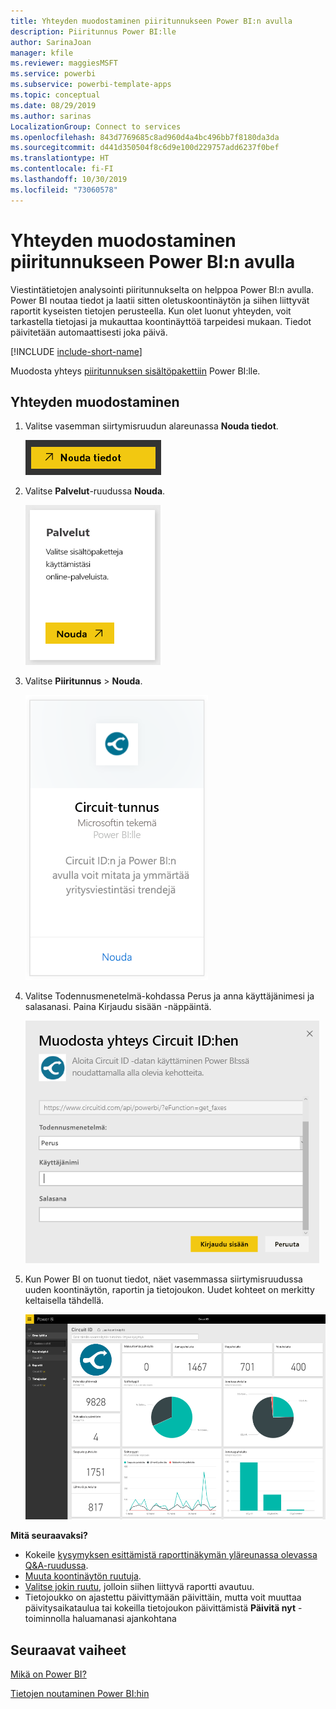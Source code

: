 ```yaml
---
title: Yhteyden muodostaminen piiritunnukseen Power BI:n avulla
description: Piiritunnus Power BI:lle
author: SarinaJoan
manager: kfile
ms.reviewer: maggiesMSFT
ms.service: powerbi
ms.subservice: powerbi-template-apps
ms.topic: conceptual
ms.date: 08/29/2019
ms.author: sarinas
LocalizationGroup: Connect to services
ms.openlocfilehash: 843d7769685c8ad960d4a4bc496bb7f8180da3da
ms.sourcegitcommit: d441d350504f8c6d9e100d229757add6237f0bef
ms.translationtype: HT
ms.contentlocale: fi-FI
ms.lasthandoff: 10/30/2019
ms.locfileid: "73060578"
---
```

# <a name="connect-to-circuit-id-with-power-bi"></a>Yhteyden muodostaminen piiritunnukseen Power BI:n avulla
Viestintätietojen analysointi piiritunnukselta on helppoa Power BI:n avulla. Power BI noutaa tiedot ja laatii sitten oletuskoontinäytön ja siihen liittyvät raportit kyseisten tietojen perusteella. Kun olet luonut yhteyden, voit tarkastella tietojasi ja mukauttaa koontinäyttöä tarpeidesi mukaan. Tiedot päivitetään automaattisesti joka päivä.

[!INCLUDE [include-short-name](./includes/service-deprecate-content-packs.md)]

Muodosta yhteys [piiritunnuksen sisältöpakettiin](https://app.powerbi.com/getdata/services/circuitid)  Power BI:lle.

## <a name="how-to-connect"></a>Yhteyden muodostaminen
1. Valitse vasemman siirtymisruudun alareunassa **Nouda tiedot**.
   
    ![](media/service-connect-to-circuit-id/getdata.png)
2. Valitse **Palvelut**-ruudussa **Nouda**.
   
    ![](media/service-connect-to-circuit-id/services.png)
3. Valitse **Piiritunnus** \> **Nouda**.
   
    ![](media/service-connect-to-circuit-id/circuitid.png)
4. Valitse Todennusmenetelmä-kohdassa Perus ja anna käyttäjänimesi ja salasanasi. Paina Kirjaudu sisään -näppäintä.
   
    ![](media/service-connect-to-circuit-id/circuitid_login.png)
5. Kun Power BI on tuonut tiedot, näet vasemmassa siirtymisruudussa uuden koontinäytön, raportin ja tietojoukon. Uudet kohteet on merkitty keltaisella tähdellä.
   
    ![](media/service-connect-to-circuit-id/circuitid_dashboard_chrome.png)

**Mitä seuraavaksi?**

* Kokeile [kysymyksen esittämistä raporttinäkymän yläreunassa olevassa Q&A-ruudussa](consumer/end-user-q-and-a.md).
* [Muuta koontinäytön ruutuja](service-dashboard-edit-tile.md).
* [Valitse jokin ruutu](consumer/end-user-tiles.md), jolloin siihen liittyvä raportti avautuu.
* Tietojoukko on ajastettu päivittymään päivittäin, mutta voit muuttaa päivitysaikataulua tai kokeilla tietojoukon päivittämistä **Päivitä nyt** -toiminnolla haluamanasi ajankohtana

## <a name="next-steps"></a>Seuraavat vaiheet
[Mikä on Power BI?](fundamentals/power-bi-overview.md)

[Tietojen noutaminen Power BI:hin](service-get-data.md)

